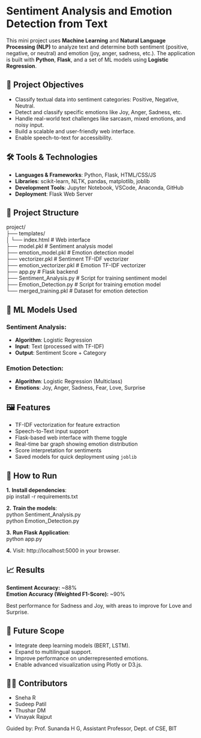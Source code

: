 # Sentiment Analysis and Emotion Detection from Text

This mini project uses **Machine Learning** and **Natural Language Processing (NLP)** to analyze text and determine both sentiment (positive, negative, or neutral) and emotion (joy, anger, sadness, etc.). The application is built with **Python**, **Flask**, and a set of ML models using **Logistic Regression**.

## 📌 Project Objectives

- Classify textual data into sentiment categories: Positive, Negative, Neutral.
- Detect and classify specific emotions like Joy, Anger, Sadness, etc.
- Handle real-world text challenges like sarcasm, mixed emotions, and noisy input.
- Build a scalable and user-friendly web interface.
- Enable speech-to-text for accessibility.

## 🛠️ Tools & Technologies

- **Languages & Frameworks**: Python, Flask, HTML/CSS/JS
- **Libraries**: scikit-learn, NLTK, pandas, matplotlib, joblib
- **Development Tools**: Jupyter Notebook, VSCode, Anaconda, GitHub
- **Deployment**: Flask Web Server

## 📂 Project Structure

project/  
├── templates/  
│ └── index.html # Web interface  
├── model.pkl # Sentiment analysis model  
├── emotion_model.pkl # Emotion detection model  
├── vectorizer.pkl # Sentiment TF-IDF vectorizer  
├── emotion_vectorizer.pkl # Emotion TF-IDF vectorizer  
├── app.py # Flask backend  
├── Sentiment_Analysis.py # Script for training sentiment model  
├── Emotion_Detection.py # Script for training emotion model  
└── merged_training.pkl # Dataset for emotion detection  


## 🧠 ML Models Used

### Sentiment Analysis:  
- **Algorithm**: Logistic Regression  
- **Input**: Text (processed with TF-IDF)  
- **Output**: Sentiment Score + Category  

### Emotion Detection:  
- **Algorithm**: Logistic Regression (Multiclass)  
- **Emotions**: Joy, Anger, Sadness, Fear, Love, Surprise  

## 🖼️ Features  

- TF-IDF vectorization for feature extraction  
- Speech-to-Text input support   
- Flask-based web interface with theme toggle  
- Real-time bar graph showing emotion distribution  
- Score interpretation for sentiments  
- Saved models for quick deployment using `joblib`  

## 🚀 How to Run  

**1.** **Install dependencies**:  
   pip install -r requirements.txt  
   
**2.** **Train the models**:  
   python Sentiment_Analysis.py  
   python Emotion_Detection.py  

**3.** **Run Flask Application**:  
   python app.py  

**4.** Visit: http://localhost:5000 in your browser.  

## 📈 Results  

**Sentiment Accuracy:** ~88%  
**Emotion Accuracy (Weighted F1-Score):** ~90%  

Best performance for Sadness and Joy, with areas to improve for Love and Surprise.  

## 🧩 Future Scope
- Integrate deep learning models (BERT, LSTM).
- Expand to multilingual support.
- Improve performance on underrepresented emotions.
- Enable advanced visualization using Plotly or D3.js.

## 👨‍💻 Contributors
- Sneha R
- Sudeep Patil 
- Thushar DM
- Vinayak Rajput
  
Guided by: Prof. Sunanda H G, Assistant Professor, Dept. of CSE, BIT
